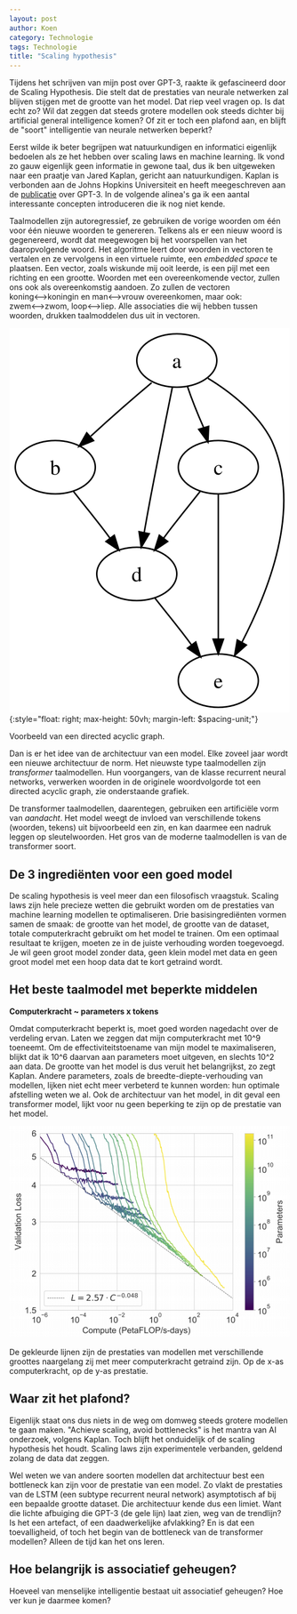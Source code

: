 ```yaml
---
layout: post
author: Koen
category: Technologie
tags: Technologie
title: "Scaling hypothesis"
---
```


Tijdens het schrijven van mijn post over GPT-3, raakte ik gefascineerd door de Scaling Hypothesis. Die stelt dat de prestaties van neurale netwerken zal blijven stijgen met de grootte van het model. Dat riep veel vragen op. Is dat echt zo? Wil dat zeggen dat steeds grotere modellen ook steeds dichter bij artificial general intelligence komen? Of zit er toch een plafond aan, en blijft de "soort" intelligentie van neurale netwerken beperkt?<!--more-->

Eerst wilde ik beter begrijpen wat natuurkundigen en informatici eigenlijk bedoelen als ze het hebben over scaling laws en machine learning. Ik vond zo gauw eigenlijk geen informatie in gewone taal, dus ik ben uitgeweken naar een praatje van Jared Kaplan, gericht aan natuurkundigen. Kaplan is verbonden aan de Johns Hopkins Universiteit en heeft meegeschreven aan de <a href="https://arxiv.org/abs/2005.14165" target="_blank">publicatie</a> over GPT-3. In de volgende alinea's ga ik een aantal interessante concepten introduceren die ik nog niet kende.  

Taalmodellen zijn autoregressief, ze gebruiken de vorige woorden om één voor één nieuwe woorden te genereren. Telkens als er een nieuw woord is gegenereerd, wordt dat meegewogen bij het voorspellen van het daaropvolgende woord. Het algoritme leert door woorden in vectoren te vertalen en ze vervolgens in een virtuele ruimte, een <i>embedded space</i> te plaatsen. Een vector, zoals wiskunde mij ooit leerde, is een pijl met een richting en een grootte. Woorden met een overeenkomende vector, zullen ons ook als overeenkomstig aandoen. Zo zullen de vectoren koning&#10231;koningin en man&#10231;vrouw overeenkomen, maar ook: zwem&#10231;zwom, loop&#10231;liep. Alle associaties die wij hebben tussen woorden, drukken taalmoddelen dus uit in vectoren.


![Voorbeeld van een directed acyclic graph.](/assets/images/2021-05-05-Scaling-hypothesis/DAG.svg){:style="float: right; max-height: 50vh; margin-left: $spacing-unit;"}
<figcaption>Voorbeeld van een directed acyclic graph.</figcaption>

Dan is er het idee van de architectuur van een model. Elke zoveel jaar wordt een nieuwe architectuur de norm. Het nieuwste type taalmodellen zijn <i>transformer</i> taalmodellen. Hun voorgangers, van de klasse recurrent neural networks, verwerken woorden in de originele woordvolgorde tot een directed acyclic graph, zie onderstaande grafiek. 


De transformer taalmodellen, daarentegen, gebruiken een artificiële vorm van <i>aandacht</i>. Het model weegt de invloed van verschillende tokens (woorden, tekens) uit bijvoorbeeld een zin, en kan daarmee een nadruk leggen op sleutelwoorden. Het gros van de moderne taalmodellen is van de transformer soort. 

## De 3 ingrediënten voor een goed model
De scaling hypothesis is veel meer dan een filosofisch vraagstuk. Scaling laws zijn hele precieze wetten die gebruikt worden om de prestaties van machine learning modellen te optimaliseren. Drie basisingrediënten vormen samen de smaak: de grootte van het model, de grootte van de dataset, totale computerkracht gebruikt om het model te trainen. Om een optimaal resultaat te krijgen, moeten ze in de juiste verhouding worden toegevoegd. Je wil geen groot model zonder data, geen klein model met data en geen groot model met een hoop data dat te kort getraind wordt.

## Het beste taalmodel met beperkte middelen

<b>Computerkracht ~ parameters x tokens</b>

Omdat computerkracht beperkt is, moet goed worden nagedacht over de verdeling ervan. Laten we zeggen dat mijn computerkracht met 10^9 toeneemt. Om de effectiviteitstoename van mijn model te maximaliseren, blijkt dat ik 10^6 daarvan aan parameters moet uitgeven, en slechts 10^2 aan data. De grootte van het model is dus veruit het belangrijkst, zo zegt Kaplan. Andere parameters, zoals de breedte-diepte-verhouding van modellen, lijken niet echt meer verbeterd te kunnen worden: hun optimale afstelling weten we al. Ook de architectuur van het model, in dit geval een transformer model, lijkt voor nu geen beperking te zijn op de prestatie van het model. 

![Curve die computerkracht tegen prestatie uitzet.](/assets/images/2021-05-05-Scaling-hypothesis/Compute.png)
<figcaption>De gekleurde lijnen zijn de prestaties van modellen met verschillende groottes naargelang zij met meer computerkracht getraind zijn. Op de x-as computerkracht, op de y-as prestatie.</figcaption>


## Waar zit het plafond?
Eigenlijk staat ons dus niets in de weg om domweg steeds grotere modellen te gaan maken. "Achieve scaling, avoid bottlenecks" is het mantra van AI onderzoek, volgens Kaplan. Toch blijft het onduidelijk of de scaling hypothesis het houdt. Scaling laws zijn experimentele verbanden, geldend zolang de data dat zeggen. 

Wel weten we van andere soorten modellen dat architectuur best een bottleneck kan zijn voor de prestatie van een model. Zo vlakt de prestaties van de LSTM (een subtype recurrent neural network) asymptotisch af bij een bepaalde grootte dataset. Die architectuur kende dus een limiet. Want die lichte afbuiging die GPT-3 (de gele lijn) laat zien, weg van de trendlijn? Is het een artefact, of een daadwerkelijke afvlakking? En is dat een toevalligheid, of toch het begin van de bottleneck van de transformer modellen? Alleen de tijd kan het ons leren. 

## Hoe belangrijk is associatief geheugen?
Hoeveel van menselijke intelligentie bestaat uit associatief geheugen? Hoe ver kun je daarmee komen? 


